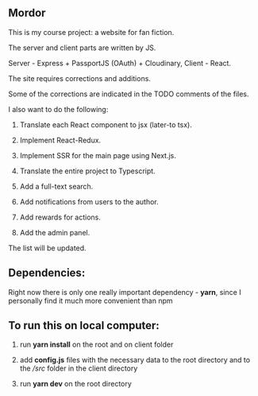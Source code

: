 ## Mordor

This is my course project: a website for fan fiction.

The server and client parts are written by JS.

Server - Express + PassportJS (OAuth) + Cloudinary, Client - React.

The site requires corrections and additions.

Some of the corrections are indicated in the TODO comments of the files.

I also want to do the following:

1) Translate each React component to jsx (later-to tsx).

2) Implement React-Redux.

3) Implement SSR for the main page using Next.js.

4) Translate the entire project to Typescript. 

5) Add a full-text search. 

6) Add notifications from users to the author. 

7) Add rewards for actions. 

8) Add the admin panel. 

The list will be updated.

## Dependencies: 
Right now there is only one really important dependency - **yarn**, since I personally find it much more convenient than npm
## To run this on local computer:

1) run **yarn install** on the root and on client folder

2) add **config.js** files with the necessary data to the root directory and to the */src* folder in the client directory

3) run **yarn dev** on the root directory